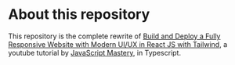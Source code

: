 # About this repository

This repository is the complete rewrite of [Build and Deploy a Fully Responsive Website with Modern UI/UX in React JS with Tailwind](https://github.com/adrianhajdin/brainwave), a youtube tutorial by [JavaScript Mastery](https://www.youtube.com/@javascriptmastery), in Typescript.
